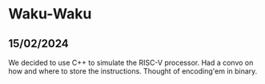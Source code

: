 # Waku-Waku

## 15/02/2024
We decided to use C++ to simulate the RISC-V processor. Had a convo on how and where to store the instructions. Thought of encoding'em in binary.
